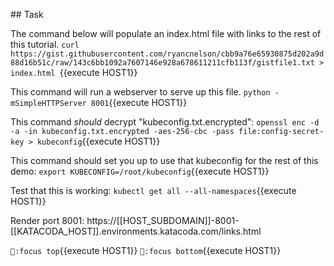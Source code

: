 ## Task

The command below will populate an index.html file with links to the rest of this tutorial.
`curl https://gist.githubusercontent.com/ryancnelson/cbb9a76e65930875d202a9d88d16b51c/raw/143c6bb1092a7607146e928a678611211cfb113f/gistfile1.txt > index.html `{{execute HOST1}}


This command will run a webserver to serve up this file.
`python -mSimpleHTTPServer 8001`{{execute HOST1}}

This command *should* decrypt "kubeconfig.txt.encrypted":
`openssl enc -d -a -in kubeconfig.txt.encrypted -aes-256-cbc -pass file:config-secret-key > kubeconfig`{{execute HOST1}}

This command should set you up to use that kubeconfig for the rest of this demo:
`export KUBECONFIG=/root/kubeconfig`{{execute HOST1}}

Test that this is working:
`kubectl get all --all-namespaces`{{execute HOST1}}


Render port 8001: https://[[HOST_SUBDOMAIN]]-8001-[[KATACODA_HOST]].environments.katacoda.com/links.html

`:focus top`{{execute HOST1}}
`:focus bottom`{{execute HOST1}}


